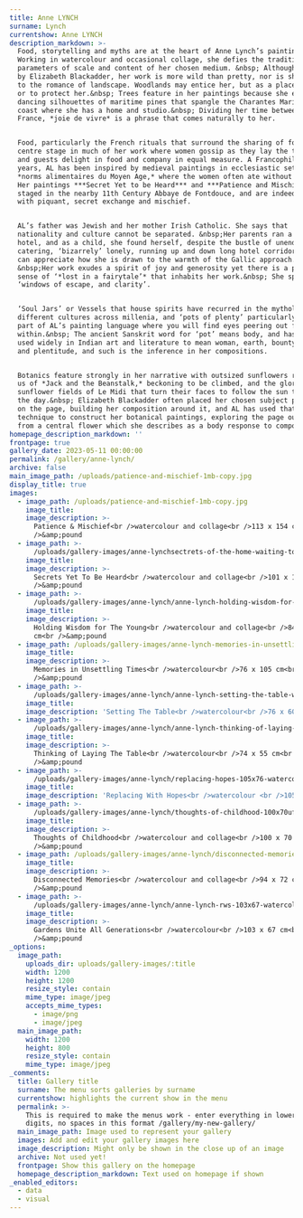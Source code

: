 ```yaml
---
title: Anne LYNCH
surname: Lynch
currentshow: Anne LYNCH
description_markdown: >-
  Food, storytelling and myths are at the heart of Anne Lynch’s paintings.&nbsp;
  Working in watercolour and occasional collage, she defies the traditional
  parameters of scale and content of her chosen medium. &nbsp; Although tutored
  by Elizabeth Blackadder, her work is more wild than pretty, nor is she drawn
  to the romance of landscape. Woodlands may entice her, but as a place to hide,
  or to protect her.&nbsp; Trees feature in her paintings because she enjoys the
  dancing silhouettes of maritime pines that spangle the Charantes Maritime
  coast where she has a home and studio.&nbsp; Dividing her time between UK and
  France, *joie de vivre* is a phrase that comes naturally to her.


  Food, particularly the French rituals that surround the sharing of food, is
  centre stage in much of her work where women gossip as they lay the tables,
  and guests delight in food and company in equal measure. A Francophile of many
  years, AL has been inspired by medieval paintings in ecclesiastic settings of
  *norms alimentaires du Moyen Age,* where the women often ate without the men.
  Her paintings ***Secret Yet to be Heard*** and ***Patience and Mischief*** are
  staged in the nearby 11th Century Abbaye de Fontdouce, and are indeed infused
  with piquant, secret exchange and mischief.


  AL’s father was Jewish and her mother Irish Catholic. She says that
  nationality and culture cannot be separated. &nbsp;Her parents ran a 1950s
  hotel, and as a child, she found herself, despite the bustle of unending
  catering, ‘bizarrely’ lonely, running up and down long hotel corridors. One
  can appreciate how she is drawn to the warmth of the Gallic approach.&nbsp;
  &nbsp;Her work exudes a spirit of joy and generosity yet there is a pervading
  sense of ‘*lost in a fairytale’* that inhabits her work.&nbsp; She speaks of
  ‘windows of escape, and clarity’.


  ‘Soul Jars’ or Vessels that house spirits have recurred in the mythology of
  different cultures across millenia, and ‘pots of plenty’ particularly, are
  part of AL’s painting language where you will find eyes peering out from
  within.&nbsp; The ancient Sanskrit word for ‘pot’ means body, and has been
  used widely in Indian art and literature to mean woman, earth, bounty, womb
  and plentitude, and such is the inference in her compositions.


  Botanics feature strongly in her narrative with outsized sunflowers reminding
  us of *Jack and the Beanstalk,* beckoning to be climbed, and the glorious
  sunflower fields of Le Midi that turn their faces to follow the sun through
  the day.&nbsp; Elizabeth Blackadder often placed her chosen subject physically
  on the page, building her composition around it, and AL has used that
  technique to construct her botanical paintings, exploring the page outwards
  from a central flower which she describes as a body response to composition.
homepage_description_markdown: ''
frontpage: true
gallery_date: 2023-05-11 00:00:00
permalink: /gallery/anne-lynch/
archive: false
main_image_path: /uploads/patience-and-mischief-1mb-copy.jpg
display_title: true
images:
  - image_path: /uploads/patience-and-mischief-1mb-copy.jpg
    image_title:
    image_description: >-
      Patience & Mischief<br />watercolour and collage<br />113 x 154 cm<br
      />&amp;pound 
  - image_path: >-
      /uploads/gallery-images/anne-lynchsectrets-of-the-home-waiting-to-be-heard-101x130cmjpeg-copy.jpg
    image_title:
    image_description: >-
      Secrets Yet To Be Heard<br />watercolour and collage<br />101 x 138 cm<br
      />&amp;pound 
  - image_path: >-
      /uploads/gallery-images/anne-lynch/anne-lynch-holding-wisdom-for-the-youth-watercolour-84x116cm-fr-2300.jpg
    image_title:
    image_description: >-
      Holding Wisdom for The Young<br />watercolour and collage<br />84 x 116 
      cm<br />&amp;pound 
  - image_path: /uploads/gallery-images/anne-lynch-memories-in-unsettling-times.jpg
    image_title:
    image_description: >-
      Memories in Unsettling Times<br />watercolour<br />76 x 105 cm<br
      />&amp;pound 
  - image_path: >-
      /uploads/gallery-images/anne-lynch/anne-lynch-setting-the-table-watercolour-59x42-se22-copy.jpg
    image_title:
    image_description: 'Setting The Table<br />watercolour<br />76 x 60 cm<br />&amp;pound '
  - image_path: >-
      /uploads/gallery-images/anne-lynch/anne-lynch-thinking-of-laying-the-table-watercolour-74x55cmimg-3470.jpg
    image_title:
    image_description: >-
      Thinking of Laying The Table<br />watercolour<br />74 x 55 cm<br
      />&amp;pound 
  - image_path: >-
      /uploads/gallery-images/anne-lynch/replacing-hopes-105x76-watercolour-collage.jpg
    image_title:
    image_description: 'Replacing With Hopes<br />watercolour <br />105 x 76 cm<br />&amp;pound '
  - image_path: >-
      /uploads/gallery-images/anne-lynch/thoughts-of-childhood-100x70uf-watercolour-copy-2.jpg
    image_title:
    image_description: >-
      Thoughts of Childhood<br />watercolour and collage<br />100 x 70 cm<br
      />&amp;pound 
  - image_path: /uploads/gallery-images/anne-lynch/disconnected-memories-2.jpg
    image_title:
    image_description: >-
      Disconnected Memories<br />watercolour and collage<br />94 x 72 cm<br
      />&amp;pound 
  - image_path: >-
      /uploads/gallery-images/anne-lynch/anne-lynch-rws-103x67-watercolour-gardens-unite-all-generations-2100-copy.jpg
    image_title:
    image_description: >-
      Gardens Unite All Generations<br />watercolour<br />103 x 67 cm<br
      />&amp;pound 
_options:
  image_path:
    uploads_dir: uploads/gallery-images/:title
    width: 1200
    height: 1200
    resize_style: contain
    mime_type: image/jpeg
    accepts_mime_types:
      - image/png
      - image/jpeg
  main_image_path:
    width: 1200
    height: 800
    resize_style: contain
    mime_type: image/jpeg
_comments:
  title: Gallery title
  surname: The menu sorts galleries by surname
  currentshow: highlights the current show in the menu
  permalink: >-
    This is required to make the menus work - enter everything in lower case, no
    digits, no spaces in this format /gallery/my-new-gallery/
  main_image_path: Image used to represent your gallery
  images: Add and edit your gallery images here
  image_description: Might only be shown in the close up of an image
  archive: Not used yet!
  frontpage: Show this gallery on the homepage
  homepage_description_markdown: Text used on homepage if shown
_enabled_editors:
  - data
  - visual
---
```

